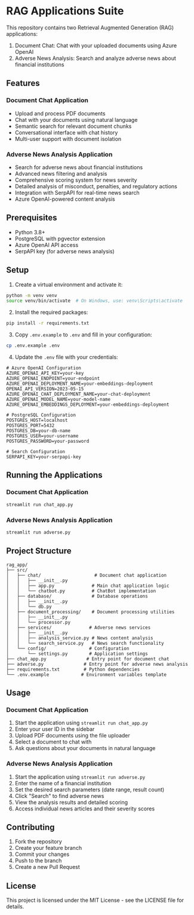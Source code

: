 # RAG Applications Suite

This repository contains two Retrieval Augmented Generation (RAG) applications:
1. Document Chat: Chat with your uploaded documents using Azure OpenAI
2. Adverse News Analysis: Search and analyze adverse news about financial institutions

## Features

### Document Chat Application
- Upload and process PDF documents
- Chat with your documents using natural language
- Semantic search for relevant document chunks
- Conversational interface with chat history
- Multi-user support with document isolation

### Adverse News Analysis Application
- Search for adverse news about financial institutions
- Advanced news filtering and analysis
- Comprehensive scoring system for news severity
- Detailed analysis of misconduct, penalties, and regulatory actions
- Integration with SerpAPI for real-time news search
- Azure OpenAI-powered content analysis

## Prerequisites

- Python 3.8+
- PostgreSQL with pgvector extension
- Azure OpenAI API access
- SerpAPI key (for adverse news analysis)

## Setup

1. Create a virtual environment and activate it:
```bash
python -m venv venv
source venv/bin/activate  # On Windows, use: venv\Scripts\activate
```

2. Install the required packages:
```bash
pip install -r requirements.txt
```

3. Copy `.env.example` to `.env` and fill in your configuration:
```bash
cp .env.example .env
```

4. Update the `.env` file with your credentials:
```
# Azure OpenAI Configuration
AZURE_OPENAI_API_KEY=your-key
AZURE_OPENAI_ENDPOINT=your-endpoint
AZURE_OPENAI_DEPLOYMENT_NAME=your-embeddings-deployment
OPENAI_API_VERSION=2023-05-15
AZURE_OPENAI_CHAT_DEPLOYMENT_NAME=your-chat-deployment
AZURE_OPENAI_MODEL_NAME=your-model-name
AZURE_OPENAI_EMBEDDINGS_DEPLOYMENT=your-embeddings-deployment

# PostgreSQL Configuration
POSTGRES_HOST=localhost
POSTGRES_PORT=5432
POSTGRES_DB=your-db-name
POSTGRES_USER=your-username
POSTGRES_PASSWORD=your-password

# Search Configuration
SERPAPI_KEY=your-serpapi-key
```

## Running the Applications

### Document Chat Application
```bash
streamlit run chat_app.py
```

### Adverse News Analysis Application
```bash
streamlit run adverse.py
```

## Project Structure

```
rag_app/
├── src/
│   ├── chat/                    # Document chat application
│   │   ├── __init__.py
│   │   ├── app.py              # Main chat application logic
│   │   └── chatbot.py          # ChatBot implementation
│   ├── database/               # Database operations
│   │   ├── __init__.py
│   │   └── db.py
│   ├── document_processing/    # Document processing utilities
│   │   ├── __init__.py
│   │   └── processor.py
│   ├── services/              # Adverse news services
│   │   ├── __init__.py
│   │   ├── analysis_service.py # News content analysis
│   │   └── search_service.py   # News search functionality
│   └── config/                # Configuration
│       └── settings.py        # Application settings
├── chat_app.py               # Entry point for document chat
├── adverse.py               # Entry point for adverse news analysis
├── requirements.txt         # Python dependencies
└── .env.example            # Environment variables template
```

## Usage

### Document Chat Application
1. Start the application using `streamlit run chat_app.py`
2. Enter your user ID in the sidebar
3. Upload PDF documents using the file uploader
4. Select a document to chat with
5. Ask questions about your documents in natural language

### Adverse News Analysis Application
1. Start the application using `streamlit run adverse.py`
2. Enter the name of a financial institution
3. Set the desired search parameters (date range, result count)
4. Click "Search" to find adverse news
5. View the analysis results and detailed scoring
6. Access individual news articles and their severity scores

## Contributing

1. Fork the repository
2. Create your feature branch
3. Commit your changes
4. Push to the branch
5. Create a new Pull Request

## License

This project is licensed under the MIT License - see the LICENSE file for details.
